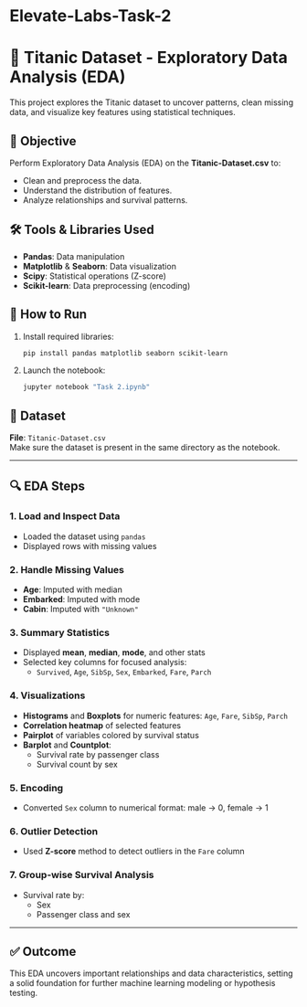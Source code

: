 # Elevate-Labs-Task-2

# 🚢 Titanic Dataset - Exploratory Data Analysis (EDA)

This project explores the Titanic dataset to uncover patterns, clean missing data, and visualize key features using statistical techniques.

## 📌 Objective
Perform Exploratory Data Analysis (EDA) on the **Titanic-Dataset.csv** to:
- Clean and preprocess the data.
- Understand the distribution of features.
- Analyze relationships and survival patterns.

## 🛠️ Tools & Libraries Used
- **Pandas**: Data manipulation
- **Matplotlib** & **Seaborn**: Data visualization
- **Scipy**: Statistical operations (Z-score)
- **Scikit-learn**: Data preprocessing (encoding)

## 🚀 How to Run

1. Install required libraries:
   ```bash
   pip install pandas matplotlib seaborn scikit-learn
   ```

2. Launch the notebook:
   ```bash
   jupyter notebook "Task 2.ipynb"
   ```

## 📁 Dataset
**File**: `Titanic-Dataset.csv`  
Make sure the dataset is present in the same directory as the notebook.

---

## 🔍 EDA Steps

### 1. **Load and Inspect Data**
- Loaded the dataset using `pandas`
- Displayed rows with missing values

### 2. **Handle Missing Values**
- **Age**: Imputed with median  
- **Embarked**: Imputed with mode  
- **Cabin**: Imputed with `"Unknown"`

### 3. **Summary Statistics**
- Displayed **mean**, **median**, **mode**, and other stats
- Selected key columns for focused analysis:
  - `Survived`, `Age`, `SibSp`, `Sex`, `Embarked`, `Fare`, `Parch`

### 4. **Visualizations**
- **Histograms** and **Boxplots** for numeric features: `Age`, `Fare`, `SibSp`, `Parch`
- **Correlation heatmap** of selected features
- **Pairplot** of variables colored by survival status
- **Barplot** and **Countplot**:
  - Survival rate by passenger class
  - Survival count by sex

### 5. **Encoding**
- Converted `Sex` column to numerical format: male → 0, female → 1

### 6. **Outlier Detection**
- Used **Z-score** method to detect outliers in the `Fare` column

### 7. **Group-wise Survival Analysis**
- Survival rate by:
  - Sex
  - Passenger class and sex

---

## ✅ Outcome
This EDA uncovers important relationships and data characteristics, setting a solid foundation for further machine learning modeling or hypothesis testing.
